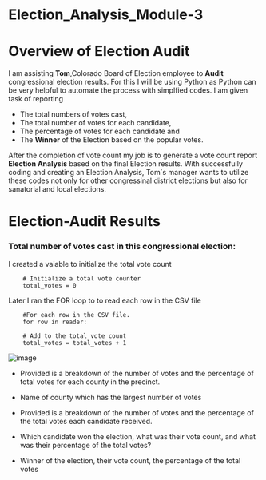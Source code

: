 # Election_Analysis_Module-3

# Overview of Election Audit
I am assisting **Tom**,Colorado Board of Election employee to **Audit** congressional election results. For this I will be using Python as Python can be very helpful to automate the process with simplfied codes. I am given task of reporting 
* The total numbers of votes cast,
* The total number of votes for each candidate,
* The percentage of votes for each candidate and
* The **Winner** of the Election based on the popular votes. 

After the completion of vote count my job is to generate a vote count report **Election Analysis** based on the final Election results. With successfully coding and creating an Election Analysis, Tom`s manager wants to utilize these codes not only for other congressinal district elections but also for sanatorial and local elections.

# Election-Audit Results


### Total number of votes cast in this congressional election:
I created a vaiable to initialize the total vote count 

        # Initialize a total vote counter 
        total_votes = 0

Later I ran the FOR loop to to read each row in the CSV file
   
        #For each row in the CSV file.
        for row in reader:
      
        # Add to the total vote count
        total_votes = total_votes + 1
        

![image](https://user-images.githubusercontent.com/105535250/176986469-ef8c697b-e3c6-4adc-bb73-5448dde126c7.png)


* Provided is a breakdown of the number of votes and the percentage of total votes for each county in the precinct.

* Name of county which has the largest number of votes

* Provided is a breakdown of the number of votes and the percentage of the total votes each candidate received.

* Which candidate won the election, what was their vote count, and what was their percentage of the total votes?

* Winner of the election, their vote count, the percentage of the total votes


